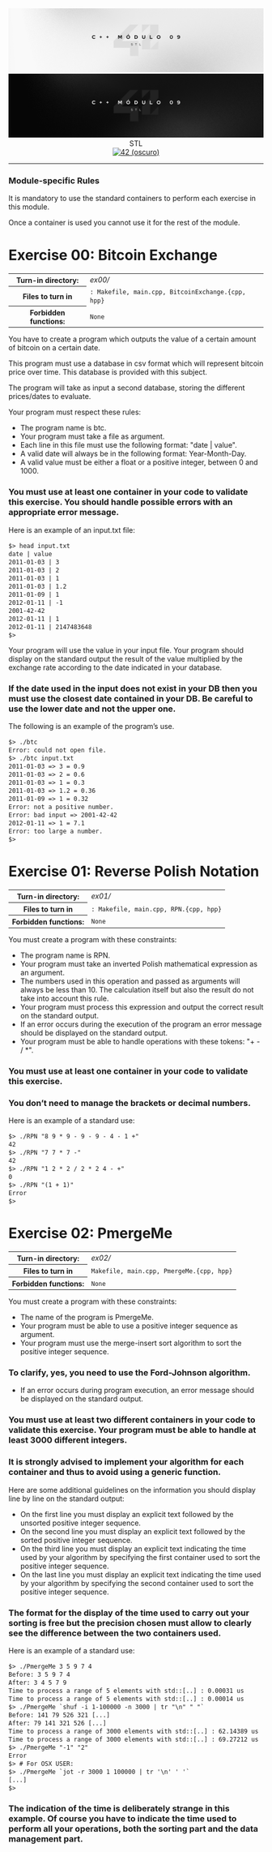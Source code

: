 <div align="center">
    <img src="https://github.com/15Galan/42_project-readmes/blob/master/banners/cursus/projects/cpp_module09-light.png?raw=true#gh-light-mode-only" alt="Banner (claro)" />
    <img src="https://github.com/15Galan/42_project-readmes/blob/master/banners/cursus/projects/cpp_module09-dark.png?raw=true#gh-dark-mode-only" alt="Banner (oscuro)" />
    <br>
   	STL
    <br>
    <a href='https://profile.intra.42.fr/users/alvega-g' target="_blank">
        <img alt='42 (oscuro)' src='https://img.shields.io/badge/Málaga-black?style=flat&logo=42&logoColor=white'/>
    </a>
</div>

---

### Module-specific Rules

It is mandatory to use the standard containers to perform each exercise in this module.

Once a container is used you cannot use it for the rest of the module.

# Exercise 00: Bitcoin Exchange

<table>
<tr>
	<th>Turn-in directory:</th> 
	<td><i>ex00/</i></td>
</tr>
  <tr>
    <th>Files to turn in</th>
    <td><code>: Makefile, main.cpp, BitcoinExchange.{cpp, hpp}</code></td>
  </tr>
  <tr>
    <th>Forbidden functions:</th>
    <td><code>None</code></td>
  </tr>
</table>


You have to create a program which outputs the value of a certain amount of bitcoin
on a certain date.

This program must use a database in csv format which will represent bitcoin price
over time. This database is provided with this subject.

The program will take as input a second database, storing the different prices/dates
to evaluate.

Your program must respect these rules:

- The program name is btc.
- Your program must take a file as argument.
- Each line in this file must use the following format: "date | value".
- A valid date will always be in the following format: Year-Month-Day.
- A valid value must be either a float or a positive integer, between 0 and 1000.

### You must use at least one container in your code to validate this exercise. You should handle possible errors with an appropriate error message.

Here is an example of an input.txt file:

```shell
$> head input.txt
date | value
2011-01-03 | 3
2011-01-03 | 2
2011-01-03 | 1
2011-01-03 | 1.2
2011-01-09 | 1
2012-01-11 | -1
2001-42-42
2012-01-11 | 1
2012-01-11 | 2147483648
$>
```

Your program will use the value in your input file.
Your program should display on the standard output the result of the value multiplied by the exchange rate according to the date indicated in your database.

### If the date used in the input does not exist in your DB then you must use the closest date contained in your DB. Be careful to use the lower date and not the upper one.

The following is an example of the program’s use.

```shell
$> ./btc
Error: could not open file.
$> ./btc input.txt
2011-01-03 => 3 = 0.9
2011-01-03 => 2 = 0.6
2011-01-03 => 1 = 0.3
2011-01-03 => 1.2 = 0.36
2011-01-09 => 1 = 0.32
Error: not a positive number.
Error: bad input => 2001-42-42
2012-01-11 => 1 = 7.1
Error: too large a number.
$>
```

# Exercise 01: Reverse Polish Notation

<table>
<tr>
	<th>Turn-in directory:</th> 
	<td><i>ex01/</i></td>
</tr>
  <tr>
    <th>Files to turn in</th>
    <td><code>: Makefile, main.cpp, RPN.{cpp, hpp}</code></td>
  </tr>
  <tr>
    <th>Forbidden functions:</th>
    <td><code>None</code></td>
  </tr>
</table>

You must create a program with these constraints:
- The program name is RPN.
- Your program must take an inverted Polish mathematical expression as an argument.
- The numbers used in this operation and passed as arguments will always be less
than 10. The calculation itself but also the result do not take into account this rule.
- Your program must process this expression and output the correct result on the
standard output.
- If an error occurs during the execution of the program an error message should be
displayed on the standard output.
- Your program must be able to handle operations with these tokens: "+ - / *".

### You must use at least one container in your code to validate this exercise.
### You don’t need to manage the brackets or decimal numbers.

Here is an example of a standard use:

```shell
$> ./RPN "8 9 * 9 - 9 - 9 - 4 - 1 +"
42
$> ./RPN "7 7 * 7 -"
42
$> ./RPN "1 2 * 2 / 2 * 2 4 - +"
0
$> ./RPN "(1 + 1)"
Error
$>
```

# Exercise 02: PmergeMe

<table>
<tr>
	<th>Turn-in directory:</th> 
	<td><i>ex02/</i></td>
</tr>
  <tr>
    <th>Files to turn in</th>
    <td><code>Makefile, main.cpp, PmergeMe.{cpp, hpp}</code></td>
  </tr>
  <tr>
    <th>Forbidden functions:</th>
    <td><code>None</code></td>
  </tr>
</table>

You must create a program with these constraints:
- The name of the program is PmergeMe.
- Your program must be able to use a positive integer sequence as argument.
- Your program must use the merge-insert sort algorithm to sort the positive integer
sequence.

### To clarify, yes, you need to use the Ford-Johnson algorithm.

- If an error occurs during program execution, an error message should be displayed
on the standard output.

### You must use at least two different containers in your code to validate this exercise. Your program must be able to handle at least 3000 different integers.
### It is strongly advised to implement your algorithm for each container and thus to avoid using a generic function.

Here are some additional guidelines on the information you should display line by line
on the standard output:
- On the first line you must display an explicit text followed by the unsorted positive
integer sequence.
- On the second line you must display an explicit text followed by the sorted positive
integer sequence.
- On the third line you must display an explicit text indicating the time used by
your algorithm by specifying the first container used to sort the positive integer
sequence.
- On the last line you must display an explicit text indicating the time used by
your algorithm by specifying the second container used to sort the positive integer
sequence.

### The format for the display of the time used to carry out your sorting is free but the precision chosen must allow to clearly see the difference between the two containers used.

Here is an example of a standard use:

```shell
$> ./PmergeMe 3 5 9 7 4
Before: 3 5 9 7 4
After: 3 4 5 7 9
Time to process a range of 5 elements with std::[..] : 0.00031 us
Time to process a range of 5 elements with std::[..] : 0.00014 us
$> ./PmergeMe `shuf -i 1-100000 -n 3000 | tr "\n" " "`
Before: 141 79 526 321 [...]
After: 79 141 321 526 [...]
Time to process a range of 3000 elements with std::[..] : 62.14389 us
Time to process a range of 3000 elements with std::[..] : 69.27212 us
$> ./PmergeMe "-1" "2"
Error
$> # For OSX USER:
$> ./PmergeMe `jot -r 3000 1 100000 | tr '\n' ' '`
[...]
$>
```

### The indication of the time is deliberately strange in this example. Of course you have to indicate the time used to perform all your operations, both the sorting part and the data management part.